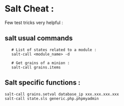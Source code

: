 # Salt Cheat :

Few test tricks very helpful : 

## salt usual commands

```
   # List of states related to a module :
   salt-call <module_name> -d 

   # Get grains of a minion :
   salt-call grains.items

```

## Salt specific functions :

```bash
salt-call grains.setval database_ip xxx.xxx.xxx.xxx
salt-call state.sls generic.php.phpmyadmin
```
